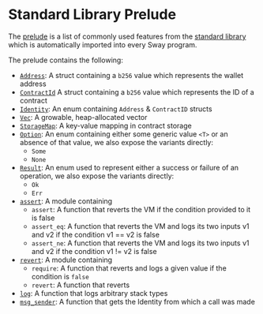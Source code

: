 # Standard Library Prelude

The [prelude](https://github.com/FuelLabs/sway/blob/master/sway-lib-std/src/prelude.sw) is a list of commonly used features from the [standard library](https://github.com/FuelLabs/sway/tree/master/sway-lib-std) which is automatically imported into every Sway program.

The prelude contains the following:

- [`Address`](https://github.com/FuelLabs/sway/blob/master/sway-lib-std/src/address.sw): A struct containing a `b256` value which represents the wallet address
- [`ContractId`](https://github.com/FuelLabs/sway/blob/master/sway-lib-std/src/contract_id.sw) A struct containing a `b256` value which represents the ID of a contract
- [`Identity`](https://github.com/FuelLabs/sway/blob/master/sway-lib-std/src/identity.sw): An enum containing `Address` & `ContractID` structs
- [`Vec`](https://github.com/FuelLabs/sway/blob/master/sway-lib-std/src/vec.sw): A growable, heap-allocated vector
- [`StorageMap`](https://github.com/FuelLabs/sway/blob/master/sway-lib-std/src/storage.sw): A key-value mapping in contract storage
- [`Option`](https://github.com/FuelLabs/sway/blob/master/sway-lib-std/src/option.sw): An enum containing either some generic value `<T>` or an absence of that value, we also expose the variants directly:
  - `Some`
  - `None`
- [`Result`](https://github.com/FuelLabs/sway/blob/master/sway-lib-std/src/result.sw): An enum used to represent either a success or failure of an operation, we also expose the variants directly:
  - `Ok`
  - `Err`
- [`assert`](https://github.com/FuelLabs/sway/blob/master/sway-lib-std/src/assert.sw): A module containing
  - `assert`: A function that reverts the VM if the condition provided to it is false
  - `assert_eq`: A function that reverts the VM and logs its two inputs v1 and v2 if the condition v1 == v2 is false
  - `assert_ne`: A function that reverts the VM and logs its two inputs v1 and v2 if the condition v1 != v2 is false
- [`revert`](https://github.com/FuelLabs/sway/blob/master/sway-lib-std/src/revert.sw): A module containing
  - `require`: A function that reverts and logs a given value if the condition is `false`
  - `revert`: A function that reverts
- [`log`](https://github.com/FuelLabs/sway/blob/master/sway-lib-std/src/logging.sw): A function that logs arbitrary stack types
- [`msg_sender`](https://github.com/FuelLabs/sway/blob/master/sway-lib-std/src/auth.sw): A function that gets the Identity from which a call was made
